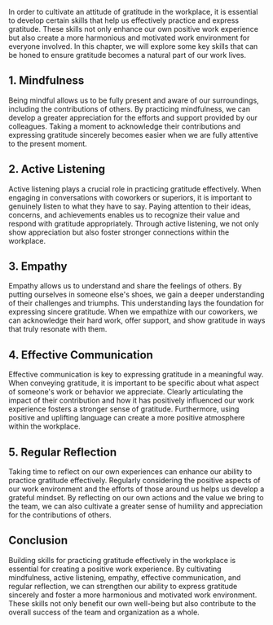 
In order to cultivate an attitude of gratitude in the workplace, it is essential to develop certain skills that help us effectively practice and express gratitude. These skills not only enhance our own positive work experience but also create a more harmonious and motivated work environment for everyone involved. In this chapter, we will explore some key skills that can be honed to ensure gratitude becomes a natural part of our work lives.

1\. Mindfulness
--------------

Being mindful allows us to be fully present and aware of our surroundings, including the contributions of others. By practicing mindfulness, we can develop a greater appreciation for the efforts and support provided by our colleagues. Taking a moment to acknowledge their contributions and expressing gratitude sincerely becomes easier when we are fully attentive to the present moment.

2\. Active Listening
-------------------

Active listening plays a crucial role in practicing gratitude effectively. When engaging in conversations with coworkers or superiors, it is important to genuinely listen to what they have to say. Paying attention to their ideas, concerns, and achievements enables us to recognize their value and respond with gratitude appropriately. Through active listening, we not only show appreciation but also foster stronger connections within the workplace.

3\. Empathy
----------

Empathy allows us to understand and share the feelings of others. By putting ourselves in someone else's shoes, we gain a deeper understanding of their challenges and triumphs. This understanding lays the foundation for expressing sincere gratitude. When we empathize with our coworkers, we can acknowledge their hard work, offer support, and show gratitude in ways that truly resonate with them.

4\. Effective Communication
--------------------------

Effective communication is key to expressing gratitude in a meaningful way. When conveying gratitude, it is important to be specific about what aspect of someone's work or behavior we appreciate. Clearly articulating the impact of their contribution and how it has positively influenced our work experience fosters a stronger sense of gratitude. Furthermore, using positive and uplifting language can create a more positive atmosphere within the workplace.

5\. Regular Reflection
---------------------

Taking time to reflect on our own experiences can enhance our ability to practice gratitude effectively. Regularly considering the positive aspects of our work environment and the efforts of those around us helps us develop a grateful mindset. By reflecting on our own actions and the value we bring to the team, we can also cultivate a greater sense of humility and appreciation for the contributions of others.

Conclusion
----------

Building skills for practicing gratitude effectively in the workplace is essential for creating a positive work experience. By cultivating mindfulness, active listening, empathy, effective communication, and regular reflection, we can strengthen our ability to express gratitude sincerely and foster a more harmonious and motivated work environment. These skills not only benefit our own well-being but also contribute to the overall success of the team and organization as a whole.
